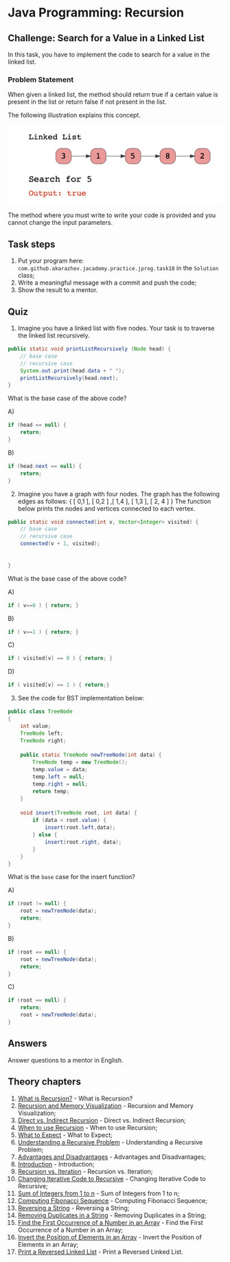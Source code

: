 # Java Programming: Recursion

## Challenge: Search for a Value in a Linked List

In this task, you have to implement the code to search for a value in the linked list.

### Problem Statement

When given a linked list, the method should return true if a certain value is present in the list or return false if 
not present in the list.

The following illustration explains this concept.

![alt text](../../etc/recursion/linked-list-search.png "Linked List")

The method where you must write to write your code is provided and you cannot change the input parameters.

## Task steps

1. Put your program here: `com.github.akarazhev.jacademy.practice.jprog.task18` in the `Solution` class; 
2. Write a meaningful message with a commit and push the code;
3. Show the result to a mentor.

## Quiz

1. Imagine you have a linked list with five nodes. Your task is to traverse the linked list recursively.

```java
public static void printListRecursively (Node head) {
    // base case
    // recursive case
    System.out.print(head.data + " ");
    printListRecursively(head.next);
}
```

What is the base case of the above code?

A) 
```java
if (head == null) {
    return;
}
```

B)
```java
if (head.next == null) {
    return;
}
```

2. Imagine you have a graph with four nodes. The graph has the following edges as follows: { [ 0,1 ], [ 0,2 ] ,[ 1,4 ], 
   [ 1,3 ], [ 2, 4 ] } The function below prints the nodes and vertices connected to each vertex.

```java
public static void connected(int v, Vector<Integer> visited) {
    // base case
    // recursive case
    connected(v + 1, visited);


}
```

What is the base case of the above code?

A)
```java
if ( v==0 ) { return; }
```

B)
```java
if ( v==1 ) { return; }
```

C)
```java
if ( visited[v] == 0 ) { return; }
```

D)
```java
if ( visited[v] == 1 ) { return;}
```

3. See the code for BST implementation below:

```java
public class TreeNode
{
    int value;
    TreeNode left;
    TreeNode right;
    
    public static TreeNode newTreeNode(int data) {
        TreeNode temp = new TreeNode();
        temp.value = data;
        temp.left = null;
        temp.right = null;
        return temp;
    }

    void insert(TreeNode root, int data) {
        if (data < root.value) {
            insert(root.left,data);
        } else {
            insert(root.right, data);
        }
    }
}
```

What is the `base` case for the insert function?

A)
```java
if (root != null) {
    root = newTreeNode(data);
    return;
}
```

B)
```java
if (root == null) {
    root = newTreeNode(data);
    return;
}
```

C)
```java
if (root == null) {
    return;
    root = newTreeNode(data);
}
```

## Answers

Answer questions to a mentor in English.

## Theory chapters

1. [What is Recursion?](../../../java-programming/doc/recursion/chapter_1.md "What is Recursion?") - What is Recursion?
2. [Recursion and Memory Visualization](../../../java-programming/doc/recursion/chapter_2.md "Recursion and Memory Visualization") -
   Recursion and Memory Visualization;
3. [Direct vs. Indirect Recursion](../../../java-programming/doc/recursion/chapter_3.md "Direct vs. Indirect Recursion") -
   Direct vs. Indirect Recursion;
4. [When to use Recursion](../../../java-programming/doc/recursion/chapter_4.md "When to use Recursion") - When to use Recursion;
5. [What to Expect](../../../java-programming/doc/recursion/chapter_5.md "What to Expect") - What to Expect;
6. [Understanding a Recursive Problem](../../../java-programming/doc/recursion/chapter_6.md "Understanding a Recursive Problem") -
   Understanding a Recursive Problem;
7. [Advantages and Disadvantages](../../../java-programming/doc/recursion/chapter_7.md "Advantages and Disadvantages") -
   Advantages and Disadvantages;
8. [Introduction](../../../java-programming/doc/recursion/chapter_8.md "Introduction") - Introduction;
9. [Recursion vs. Iteration](../../../java-programming/doc/recursion/chapter_9.md "Recursion vs. Iteration") - Recursion vs. Iteration;
10. [Changing Iterative Code to Recursive](../../../java-programming/doc/recursion/chapter_10.md "Changing Iterative Code to Recursive") -
    Changing Iterative Code to Recursive;
11. [Sum of Integers from 1 to n](../../../java-programming/doc/recursion/chapter_11.md "Sum of Integers from 1 to n") -
    Sum of Integers from 1 to n;
13. [Computing Fibonacci Sequence](../../../java-programming/doc/recursion/chapter_12.md "Computing Fibonacci Sequence") -
    Computing Fibonacci Sequence;
14. [Reversing a String](../../../java-programming/doc/recursion/chapter_13.md "Reversing a String") - Reversing a String;
15. [Removing Duplicates in a String](../../../java-programming/doc/recursion/chapter_14.md "Removing Duplicates in a String") -
    Removing Duplicates in a String;
16. [Find the First Occurrence of a Number in an Array](../../../java-programming/doc/recursion/chapter_15.md
    "Find the First Occurrence of a Number in an Array") -
    Find the First Occurrence of a Number in an Array;
17. [Invert the Position of Elements in an Array](../../../java-programming/doc/recursion/chapter_16.md "Invert the Position of Elements in an Array") -
    Invert the Position of Elements in an Array;
18. [Print a Reversed Linked List](../../../java-programming/doc/recursion/chapter_17.md "Print a Reversed Linked List") -
    Print a Reversed Linked List.
